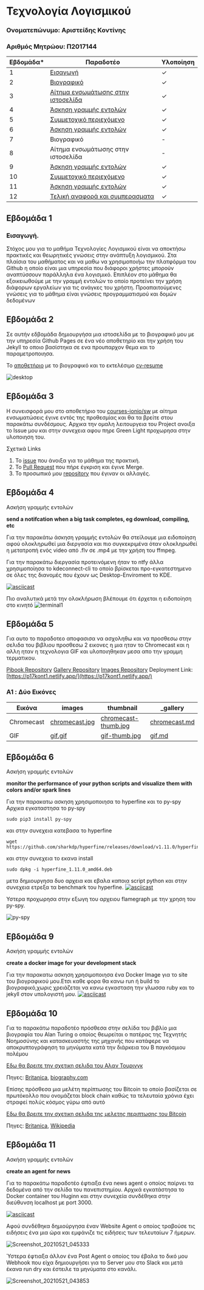 

# Τεχνολογία Λογισμικού 
### Ονοματεπώνυμο: Αριστείδης Κοντίνης
  
### Αριθμός Μητρώου: Π2017144


| Εβδομάδα* | Παραδοτέο | Υλοποίηση |
| --- | --- | --- |
| 1 | [Εισαγωγή](#εβδομάδα-1) | ✓ |
| 2 | [Βιογραφικό](#εβδομάδα-2) | ✓ |
| 3 | [Αίτημα ενσωμάτωσης στην ιστοσελίδα](#εβδομάδα-3) | ✓ |
| 4 | [Άσκηση γραμμής εντολών](#εβδομάδα-4) | ✓ |
| 5 | [Συμμετοχικό περιεχόμενο](#εβδομάδα-5) | ✓ |
| 6 | [Άσκηση γραμμής εντολών](#εβδομάδα-6) | ✓ |
| 7 | Βιογραφικό  | - |
| 8 | Αίτημα ενσωμάτωσης στην ιστοσελίδα | - |
| 9 | [Άσκηση γραμμής εντολών](#εβδομάδα-9) | ✓ |
| 10 | [Συμμετοχικό περιεχόμενο](#εβδομάδα-10)| ✓ |
| 11 | [Άσκηση γραμμής εντολών](#εβδομάδα-11)  | ✓ |
| 12 | [Τελική αναφορά και συμπερασματα](#εβδομάδα-12)    | ✓ |

## Εβδομάδα 1

### Εισαγωγή.
Στόχος  μου για το μαθήμα Τεχνολογίες Λογισμικού είναι να αποκτήσω πρακτικές και θεωρητικές γνώσεις στην ανάπτυξη λογισμικού. Στα πλαίσια του μαθήματος και να μαθω να χρησιμοποιήω την πλατφόρμα του Github η οποίο είναι μια υπηρεσία που διάφοροι χρήστες μπορούν αναπτύσσουν παράλληλα ένα λογισμικό. Επιπλέον στο μάθημα θα εξοικειωθούμε με την γραμμή εντολών το οποίο προτείνει την χρήση διάφορων εργαλείων για τις ανάγκες του χρήστη. Προαπαιτούμενες γνώσεις για το μάθημα είναι γνώσεις προγραμματισμού και δομών δεδομένων

## Εβδομάδα 2
Σε αυτήν εδβομάδα δημιουργήσα μια ιστοσελίδα με το βιογραφικό μου με την υπηρεσία Github Pages σε ένα νέο αποθετηρίο και την χρήση του Jekyll το οποιο βασίστηκα σε ενα προυπαρχον θεμα και το παραμετροποιησα.

Το [αποθετήριο](https://github.com/akontinis/cv-resume) με το βιογραφικό και το εκτελέσιμο [cv-resume](https://akontinis.github.io/cv-resume/)

![desktop](https://user-images.githubusercontent.com/29643887/119542364-221df780-bd98-11eb-98db-319f11da9e5c.png)


## Εβδομάδα 3
Η συνεισφορά μου στο αποθετήριο του [courses-ionio/sw](https://github.com/courses-ionio/sw) με αίτημα ενσωματώσεις έγινε εντός της προθεσμίας και θα τα βρείτε στου παρακάτω συνδέσμους.
Αρχικα την ομαλη λειτουργεια του Project ανοιξα το Issue μου και στην συνεχεια αφου πηρε Green Light προχωρησα στην υλοποιηση του. 

Σχετικά Links
  1. Το [issue](https://github.com/ioniodi/sitegr/issues/70) που άνοιξα για το μάθημα της πρακτική.
  2. Το [Pull Request](https://github.com/ioniodi/sitegr/pull/103) που πήρε έγκριση και έγινε Merge.
  3. Το προσωπικό μου [repository](https://github.com/akontinis/sitegr) που έγιναν οι αλλαγές.

## Εβδομάδα 4
Ασκήση γραμμής εντολών

**send a notifcation when a big task completes, eg download, compiling, etc**	

Για την παρακάτω άσκηση γραμμής εντολών θα στείλουμε μια ειδοποίηση αφού ολοκληρωθεί μια διεργασία και πιο συγκεκριμένα όταν ολοκληρωθεί η μετατροπή ενός video από .flv σε .mp4 με την χρήση του ffmpeg.

Για την παρακάτω διεργασία προτεινόμενη ήταν το ntfy άλλα χρησιμοποίησα το kdeconnect-cli το οποίο βρίσκεται προ-εγκατεστημενο σε όλες της διανομές που έχουν ως Desktop-Enviroment το KDE.

[![asciicast](https://asciinema.org/a/400923.svg)](https://asciinema.org/a/400923)

Πιο αναλυτικά μετά την ολοκλήρωση βλέπουμε ότι έρχεται η ειδοποίηση στο κινητό
![terminal1](https://user-images.githubusercontent.com/29643887/111917330-0e989c80-8a88-11eb-9e2f-e01b4f8ce853.gif)

## Εβδομάδα 5
Για αυτο το παραδοτεο αποφασισα να ασχοληθω και να προσθεσω στην σελιδα του βιβλιου προσθεσω 2 εικονες η μια ηταν το Chromecast και η αλλη ηταν η τεχνολογια GIF και υλοποιηθηκαν μεσα απο την γραμμη τερματικου.

 [Pibook Repository](https://github.com/akontinis/site)
 [Gallery Repository](https://github.com/akontinis/_gallery)
 [Images Repository](https://github.com/akontinis/images)
 Deployment Link: [https://p17kont1.netlify.app/](https://p17kont1.netlify.app/)

### A1 : Δύο Εικόνες

|  Εικόνα| images | thumbnail| _gallery |
|--|--|--|--|
| Chromecast  | [chromecast.jpg](https://github.com/akontinis/images/blob/master/chromecast.jpg) | [chromecast-thumb.jpg](https://github.com/akontinis/images/blob/master/chromecast-thumb.jpg) | [chromecast.md](https://github.com/akontinis/_gallery/blob/master/chromecast.md) |
| GIF |  [gif.gif](https://github.com/akontinis/images/blob/master/gif.gif) |[gif-thumb.jpg](https://github.com/akontinis/images/blob/master/gif-thumb.jpg) | [gif.md](https://github.com/akontinis/_gallery/blob/master/gif.md) |




## Εβδομάδα 6
Ασκήση γραμμής εντολών

**monitor the performance of your python scripts and visualize them with colors and/or spark lines**	

Για την παρακατω ασκηση χρησιμοποιησα το hyperfine και το py-spy  
Αρχικα εγκαταστησα το py-spy 

    sudo pip3 install py-spy
και στην συνεχεια κατεβασα το hyperfine

    wget https://github.com/sharkdp/hyperfine/releases/download/v1.11.0/hyperfine_1.11.0_amd64.deb 

και στην συνεχεια το εκανα install 

    sudo dpkg -i hyperfine_1.11.0_amd64.deb
μετα δημιουργησα δυο αρχεια και εβαλα καποια script python και στην συνεχεια ετρεξα τα benchmark του hyperfine.
[![asciicast](https://asciinema.org/a/413423.svg)](https://asciinema.org/a/413423)

Υστερα  προχωρησα στην εξωγη  του αρχειου flamegraph με την χρηση του py-spy.
 
![py-spy](https://user-images.githubusercontent.com/29643887/119535674-efbccc00-bd90-11eb-970d-78df50305d00.jpg)

## Εβδομάδα 9
Ασκήση γραμμής εντολών

**create a docker image for your development stack**

Για την παρακατω ασκηση χρησιμοποιησα ένα Docker Image για το site του βιογραφικού μου.Ετσι καθε φορα θα κανω run ή build το βιογραφικό,χωρις χρειάζεται να κανω εγκασταση την γλωσσα ruby και το jekyll στον υπολογιστή μου.
[![asciicast](https://asciinema.org/a/414607.svg)](https://asciinema.org/a/414607)


## Εβδομάδα 10
Για το παρακάτω παραδοτέο πρόσθεσα στην σελίδα του βιβλίο μια βιογραφία του Alan Turing ο οποίος θεωρείται ο πατέρας της Τεχνητής Νοημοσύνης και κατασκευαστής της μηχανής που κατάφερε να αποκρυπτογράφηση τα μηνύματα κατά την διάρκεια του Β παγκόσμιου πολέμου

[Εδω θα βρειτε την σχετικη σελιδα του Αλαν Τουρινγκ](https://p17kont1.netlify.app//biography/alan-turing/)

Πηγες: [Britanica](https://www.britannica.com/biography/Alan-Turing), [biography.com](https://www.biography.com/scientist/alan-turing)

Επίσης πρόσθεσα μια μελέτη περίπτωσης του Bitcoin το οποίο βασίζεται σε πρωτόκολλο που ονομάζεται block chain καθώς τα τελευταία χρόνια έχει στραφεί πολύς κόσμος γύρω από αυτό

[Εδω θα βρειτε την σχετικη σελιδα της μελετης περιπτωσης του Bitcoin](https://p17kont1.netlify.app/case-study/bitcoin/)


Πηγες: [Britanica](https://www.britannica.com/topic/Bitcoin), [Wikipedia](https://en.wikipedia.org/wiki/Bitcoin)



## Εβδομάδα 11
Ασκήση γραμμής εντολών

**create an agent for news**

Για το παρακάτω παραδοτέο έφτιαξα ένα news agent o οποίος παίρνει τα δεδομένα από την σελίδα του πανεπιστημίου.
Αρχικά εγκατάστησα το Docker container του Huginn και στην συνεχεία συνδέθηκα στην διεύθυνση localhost με port 3000.

[![asciicast](https://asciinema.org/a/415408.svg)](https://asciinema.org/a/415408)


Αφού συνδέθηκα δημιούργησα έναν Website Agent ο οποίος τραβούσε τις ειδήσεις ένα μια ώρα και εμφάνιζε τις ειδήσεις των τελευταίων 7 ήμερων.

![Screenshot_20210521_045333](https://user-images.githubusercontent.com/29643887/119058629-6cd5f300-b9d7-11eb-828b-69868f327e30.png)



Ύστερα έφτιαξα άλλον ένα Post Agent ο οποίος του έβαλα το δικό μου Webhook που είχα δημιουργήσει για το Server μου στο Slack και μετά έκανα run dry και έστειλε τα μηνύματα στο κανάλι.

![Screenshot_20210521_043853](https://user-images.githubusercontent.com/29643887/119057537-5333ac00-b9d5-11eb-8eb6-e40364896daa.png)



